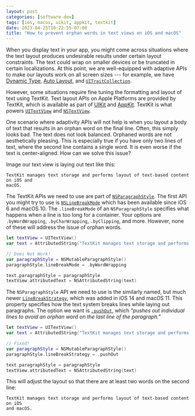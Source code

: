 ```yaml
---
layout: post
categories: [software-dev]
tags: [ios, macos, uikit, appkit, textkit]
date: 2023-04-25T10:22:55-07:00
title: "How to prevent orphan words in text views on iOS and macOS"
---
```


When you display text in your app, you might come across situations where the text layout produces undesirable results under certain layout constraints. The text could wrap on smaller devices or be truncated in certain localizations. At this point, we are well-equipped with adaptive APIs to make our layouts work on all screen sizes --- for example, we have [Dynamic Type](https://developer.apple.com/documentation/uikit/uifont/scaling_fonts_automatically), [Auto Layout](https://developer.apple.com/documentation/uikit/view_layout), and [`UITraitCollection`](https://developer.apple.com/documentation/uikit/uitraitcollection).

<!--excerpt-->

However, some situations require fine tuning the formatting and layout of text using TextKit. Text layout APIs on Apple Platforms are provided by TextKit, which is available as part of [UIKit](https://developer.apple.com/documentation/uikit/textkit) and [AppKit](https://developer.apple.com/documentation/appkit/textkit). TextKit is what powers [`UITextView`](https://developer.apple.com/documentation/uikit/uitextview) and [`NSTextView`](https://developer.apple.com/documentation/appkit/nstextview).

One scenario where adaptivity APIs will not help is when you layout a body of text that results in an orphan word on the final line. Often, this simply looks bad. The text does not look balanced. Orphaned words are not aesthetically pleasing. This is especially true if you have only two lines of text, where the second line contains a single word. It is even worse if the text is center-aligned. How can we solve this issue?

Image our text view is laying out text like this:

```
TextKit manages text storage and performs layout of text-based content on iOS and
macOS.
```

The TextKit APIs we need to use are part of [`NSParagraphStyle`](https://developer.apple.com/documentation/uikit/nsparagraphstyle). The first API you might try to use is [`NSLineBreakMode`](https://developer.apple.com/documentation/uikit/nslinebreakmode) which has been available since iOS 6 and macOS 10. The `.lineBreakMode` of an `NSParagraphStyle` specifies what happens when a line is too long for a container. Your options are `.byWordWrapping`, `.byCharWrapping`, `.byClipping`, and more. However, none of these will address the issue of orphan words.

```swift
let textView = UITextView()
var text = AttributedString("TextKit manages text storage and performs layout of text-based content on iOS and macOS.")

// Does Not Work!
var paragraphStyle = NSMutableParagraphStyle()
paragraphStyle.lineBreakMode = .byWordWrapping

text.paragraphStyle = paragraphStyle
textView.attributedText = NSAttributedString(text)
```

The `NSParagraphStyle` API we need to use is the similarly named, but much newer [`LineBreakStrategy`](https://developer.apple.com/documentation/uikit/nsparagraphstyle/linebreakstrategy), which was added in iOS 14 and macOS 11. This property specifies how the text system breaks lines while laying out paragraphs. The option we want is [`.pushOut`](https://developer.apple.com/documentation/uikit/nsparagraphstyle/linebreakstrategy/3667460-pushout), which _"pushes out individual lines to avoid an orphan word on the last line of the paragraph."_

```swift
let textView = UITextView()
var text = AttributedString("TextKit manages text storage and performs layout of text-based content on iOS and macOS.")

// Fixed!
var paragraphStyle = NSMutableParagraphStyle()
paragraphStyle.lineBreakStrategy = .pushOut

text.paragraphStyle = paragraphStyle
textView.attributedText = NSAttributedString(text)
```

This will adjust the layout so that there are at least two words on the second line:

```
TextKit manages text storage and performs layout of text-based content on iOS
and macOS.
```

